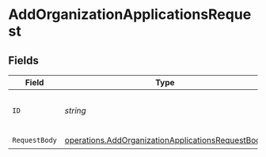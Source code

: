 # AddOrganizationApplicationsRequest


## Fields

| Field                                                                                                                  | Type                                                                                                                   | Required                                                                                                               | Description                                                                                                            |
| ---------------------------------------------------------------------------------------------------------------------- | ---------------------------------------------------------------------------------------------------------------------- | ---------------------------------------------------------------------------------------------------------------------- | ---------------------------------------------------------------------------------------------------------------------- |
| `ID`                                                                                                                   | *string*                                                                                                               | :heavy_check_mark:                                                                                                     | The unique identifier of the organization.                                                                             |
| `RequestBody`                                                                                                          | [operations.AddOrganizationApplicationsRequestBody](../../models/operations/addorganizationapplicationsrequestbody.md) | :heavy_check_mark:                                                                                                     | N/A                                                                                                                    |